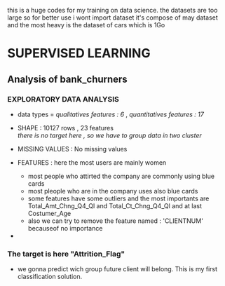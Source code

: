 this is a huge codes for my training on data science. 
the datasets are too large so for better use i wont import dataset
it's compose of may dataset and the most heavy is the dataset of cars which is 1Go




# SUPERVISED LEARNING

## Analysis of bank_churners 


### EXPLORATORY DATA ANALYSIS 

- data types = *qualitatives features : 6* , *quantitatives features : 17*
- SHAPE :  10127 rows , 23 features   
*there is no target here , so we have to group data in two cluster*
- MISSING VALUES : No missing values
- FEATURES : here the most users are mainly women
    - most people who attirted the company are commonly using blue cards
    - most pleople who are in the company uses also blue cards
    - some features have some outliers and the most importants are Total_Amt_Chng_Q4_Ql and Total_Ct_Chng_Q4_Ql and at last Costumer_Age
    - also we can try to remove the feature named : 'CLIENTNUM' becauseof no importance
    
- 
### The target is here "Attrition_Flag"
- we gonna predict wich group future client will belong. 
This is my first classification solution. 
